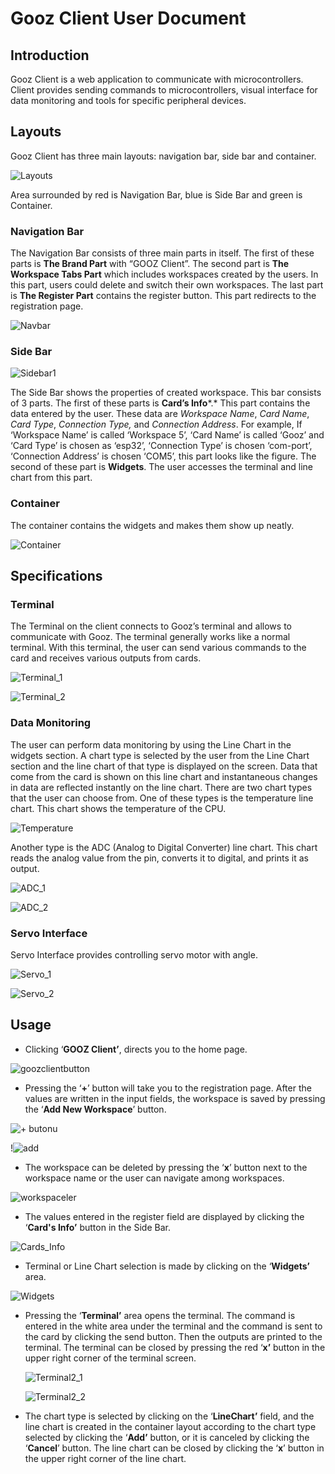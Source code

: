 # Gooz Client User Document

## Introduction


Gooz Client is a web application to communicate with microcontrollers. Client provides sending commands to microcontrollers, visual interface for data monitoring and tools for specific peripheral devices. 

## Layouts

Gooz Client has three main layouts: navigation bar, side bar and container.

![Layouts](https://user-images.githubusercontent.com/75067014/170726491-216c1764-a378-4369-a3e3-d330dbce35a6.png)

Area surrounded by red is Navigation Bar, blue is Side Bar and green is Container.

### Navigation Bar


The Navigation Bar consists of three main parts in itself. The first of these parts is **The Brand Part** with “GOOZ Client”. The second part is **The Workspace Tabs Part** which includes workspaces created by the users. In this part, users could delete and switch their own workspaces. The last part is **The Register Part** contains the register button. This part redirects to the registration page.

![Navbar](https://user-images.githubusercontent.com/75067014/170726595-bd26ac60-6331-4455-a2eb-028c23080d47.png)

### Side Bar


![Sidebar1](https://user-images.githubusercontent.com/75067014/170726692-2f15281d-feca-4197-8b43-e83c40639ecc.png)

The Side Bar shows the properties of created workspace. This bar consists of 3 parts. The first of these parts is **Card’s Info***.* This part contains the data entered by the user. These data are *Workspace Name*, *Card Name*, *Card Type*, *Connection Type,* and *Connection Address*. For example, If ‘Workspace Name’ is called ‘Workspace 5’, ‘Card Name’ is called ‘Gooz’ and ‘Card Type’ is chosen as ‘esp32’, ‘Connection Type’ is chosen ‘com-port’, ‘Connection Address’ is chosen ‘COM5’, this part looks like the figure. The second of these part is **Widgets**. The user accesses the terminal and line chart from this part.

### Container


The container contains the widgets and makes them show up neatly.

![Container](https://user-images.githubusercontent.com/75067014/170726793-8367a128-2905-4bdd-98a7-22f5eb20ed03.png)

## **Specifications**


### Terminal


The Terminal on the client connects to Gooz’s terminal and allows to communicate with Gooz. The terminal generally works like a normal terminal. With this terminal, the user can send various commands to the card and receives various outputs from cards. 

![Terminal_1](https://user-images.githubusercontent.com/75067014/170727448-46096309-cd77-46fe-baf5-de2f4afd7cb9.png)

![Terminal_2](https://user-images.githubusercontent.com/75067014/170727497-36bcfa74-9b5a-468a-a2fe-55eedc8d579a.png)

### Data Monitoring


The user can perform data monitoring by using the Line Chart in the widgets section. A chart type is selected by the user from the Line Chart section and the line chart of that type is displayed on the screen. Data that come from the card is shown on this line chart and instantaneous changes in data are reflected instantly on the line chart. There are two chart types that the user can choose from. One of these types is the temperature line chart. This chart shows the temperature of the CPU. 

![Temperature](https://user-images.githubusercontent.com/75067014/170727524-148b7b14-1c6f-417b-a685-30d9e35b5bc8.png)

Another type is the ADC (Analog to Digital Converter) line chart. This chart reads the analog value from the pin, converts it to digital, and prints it as output.

![ADC_1](https://user-images.githubusercontent.com/75067014/170727558-93ca4c75-5714-45b6-882c-559045382715.png)

![ADC_2](https://user-images.githubusercontent.com/75067014/170727581-95d57307-4821-4805-af66-9e7a1fe647c6.png)

### Servo Interface


Servo Interface provides controlling servo motor with angle.

![Servo_1](https://user-images.githubusercontent.com/75067014/170727609-189e3939-5651-4bb4-8148-92494bcdefd5.png)

![Servo_2](https://user-images.githubusercontent.com/75067014/170727627-54619341-b4b3-4291-b115-87674cf8829d.png)

## Usage


- Clicking ‘**GOOZ Client’**, directs you to the home page.

![goozclientbutton](https://user-images.githubusercontent.com/75067014/170727650-f3ee7f8a-d3dc-496d-98a3-524d82537fe2.jpeg)

- Pressing the ‘**+**’ button will take you to the registration page. After the values are written in the input fields, the workspace is saved by pressing the ‘**Add New Workspace**’ button.

![+ butonu](https://user-images.githubusercontent.com/75067014/170727668-eadf291c-86a9-405a-8d90-6bb865cc402b.jpeg)

!![add](https://user-images.githubusercontent.com/75067014/170727753-e5557160-c5c3-4ae7-ad1d-cb06278cac8d.jpeg)

- The workspace can be deleted by pressing the ‘**x**’ button next to the workspace name or the user can navigate among workspaces.

![workspaceler](https://user-images.githubusercontent.com/75067014/170727779-72988c71-a20b-4f53-b187-be283405a54c.jpeg)

- The values entered in the register field are displayed by clicking the ‘**Card's Info’** button in the Side Bar.

![Cards_Info](https://user-images.githubusercontent.com/75067014/170727808-4adb4888-59d7-4944-ab78-23fbee1b3007.png)

- Terminal or Line Chart selection is made by clicking on the ‘**Widgets’** area.

![Widgets](https://user-images.githubusercontent.com/75067014/170727836-bac6fa2e-f8f7-4d35-beaa-be3a23700a31.png)

- Pressing the ‘**Terminal’** area opens the terminal. The command is entered in the white area under the terminal and the command is sent to the card by clicking the send button. Then the outputs are printed to the terminal. The terminal can be closed by pressing the red ‘**x’** button in the upper right corner of the terminal screen.
    
    ![Terminal2_1](https://user-images.githubusercontent.com/75067014/170727865-0ffd8a9f-ec27-485c-a43e-3b46a94a6990.png)
    
    ![Terminal2_2](https://user-images.githubusercontent.com/75067014/170727988-6e2f4392-feb1-4ed0-94cc-e58095bfb512.png)
    
- The chart type is selected by clicking on the ‘**LineChart’** field, and the line chart is created in the container layout according to the chart type selected by clicking the ‘**Add’** button, or it is canceled by clicking the ‘**Cancel**’ button. The line chart can be closed by clicking the ‘**x**’ button in the upper right corner of the line chart.
